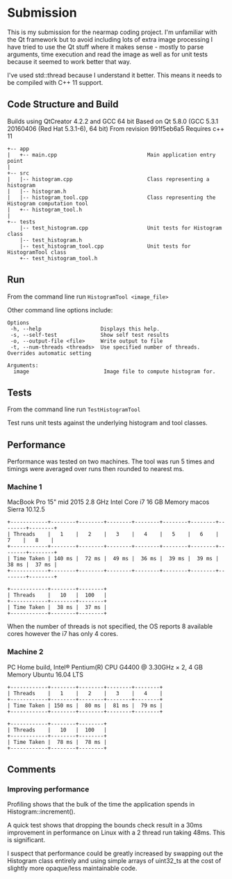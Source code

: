 # Submission
This is my submission for the nearmap coding project.  I'm unfamiliar with the Qt framework but to avoid including
lots of extra image processing I have tried to use the Qt stuff where it makes sense - mostly to parse arguments, time
execution and read the image as well as for unit tests because it seemed to work better that way.

I've used std::thread because I understand it better. This means it needs to be compiled with C++ 11 support.

## Code Structure and Build
Builds using QtCreator 4.2.2  and GCC 64 bit 
Based on Qt 5.8.0 (GCC 5.3.1 20160406 (Red Hat 5.3.1-6), 64 bit)
From revision 991f5eb6a5
Requires c++ 11

	+-- app
	|   +-- main.cpp                             Main application entry point
	|
	+-- src
	|   |-- histogram.cpp                        Class representing a histogram
	|   |-- histogram.h
	|   |-- histogram_tool.cpp                   Class representing the Histogram computation tool
	|   +-- histogram_tool.h
	|
	+-- tests
	    |-- test_histogram.cpp                   Unit tests for Histogram class
	    |-- test_histogram.h
	    |-- test_histogram_tool.cpp              Unit tests for HistogramTool class
	    +-- test_histogram_tool.h



## Run
From the command line run `HistogramTool <image_file>`

Other command line options include:

	Options
	 -h, --help                   Displays this help.
	 -s, --self-test              Show self test results
	 -o, --output-file <file>     Write output to file
	 -t, --num-threads <threads>  Use specified number of threads. Overrides automatic setting

	Arguments:
	  image                        Image file to compute histogram for.

## Tests
From the command line run `TestHistogramTool`

Test runs unit tests against the underlying histogram and tool classes.

## Performance
Performance was tested on two machines.  The tool was run 5 times and timings were averaged over runs then rounded to nearest ms.

### Machine 1
MacBook Pro 15" mid 2015
2.8 GHz Intel Core i7
16 GB Memory
macos Sierra 10.12.5

	+------------+--------+--------+--------+--------+--------+--------+--------+--------+
	| Threads    |   1    |   2    |   3    |   4    |   5    |   6    |   7    |   8    |
	+------------+--------+--------+--------+--------+--------+--------+--------+--------+
	| Time Taken | 140 ms |  72 ms |  49 ms |  36 ms |  39 ms |  39 ms |  38 ms |  37 ms |
	+------------+--------+--------+--------+--------+--------+--------+--------+--------+

	+------------+--------+--------+
	| Threads    |   10   |  100   |
	+------------+--------+--------+
	| Time Taken |  38 ms |  37 ms |
	+------------+--------+--------+

When the number of threads is not specified, the OS reports 8 available cores however the i7 has only 4 cores.

### Machine 2
PC Home build,
Intel® Pentium(R) CPU G4400 @ 3.30GHz × 2,
4 GB Memory
Ubuntu 16.04 LTS

	+------------+--------+--------+--------+--------+
	| Threads    |   1    |   2    |   3    |   4    |
	+------------+--------+--------+--------+--------+
	| Time Taken | 150 ms |  80 ms |  81 ms |  79 ms |
	+------------+--------+--------+--------+--------+

	+------------+--------+--------+
	| Threads    |   10   |  100   |
	+------------+--------+--------+
	| Time Taken |  78 ms |  78 ms |
	+------------+--------+--------+

## Comments
### Improving performance
Profiling shows that the bulk of the time the application spends in Histogram::increment().  

A quick test shows that dropping the bounds check result in a 30ms improvement in performance on Linux with a 2 thread run taking 48ms. This is significant.

I suspect that performance could be greatly increased by swapping out the Histogram class entirely and using simple arrays of uint32_ts at the cost of slightly more opaque/less maintainable code.
